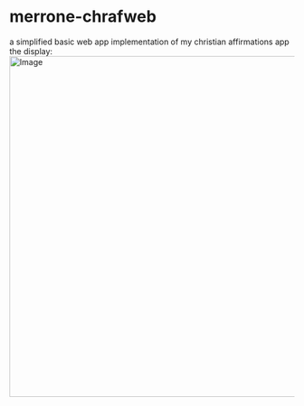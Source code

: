 # merrone-chrafweb
a simplified basic web app implementation of my christian affirmations app
the display:
<img width="603" alt="Image" src="https://github.com/user-attachments/assets/65442e66-7403-4a20-bedf-570ca292a439" />
